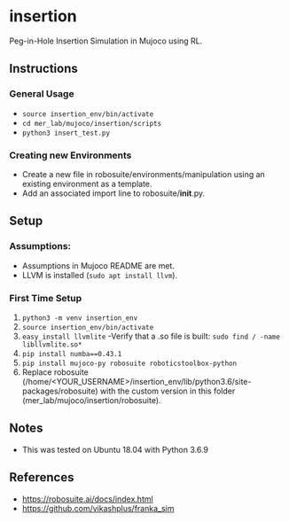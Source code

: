 # insertion
Peg-in-Hole Insertion Simulation in Mujoco using RL.

## Instructions
### General Usage
- ```source insertion_env/bin/activate```
- ```cd mer_lab/mujoco/insertion/scripts```
- ```python3 insert_test.py```

### Creating new Environments
- Create a new file in robosuite/environments/manipulation using an existing environment as a template.
- Add an associated import line to robosuite/__init__.py.

## Setup
### Assumptions:
- Assumptions in Mujoco README are met.
- LLVM is installed (```sudo apt install llvm```).

### First Time Setup
1. ```python3 -m venv insertion_env```
2. ```source insertion_env/bin/activate```
3. ```easy_install llvmlite```
	-Verify that a .so file is built: ```sudo find / -name libllvmlite.so*```
4. ```pip install numba==0.43.1```
5. ```pip install mujoco-py robosuite roboticstoolbox-python```
6. Replace robosuite (/home/<YOUR_USERNAME>/insertion_env/lib/python3.6/site-packages/robosuite) with the custom version in this folder (mer_lab/mujoco/insertion/robosuite).

## Notes
- This was tested on Ubuntu 18.04 with Python 3.6.9

## References
- https://robosuite.ai/docs/index.html
- https://github.com/vikashplus/franka_sim